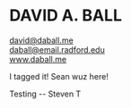 # DAVID A. BALL

david@daball.me  
daball@email.radford.edu  
www.daball.me

I tagged it!  Sean wuz here!

Testing -- Steven T
